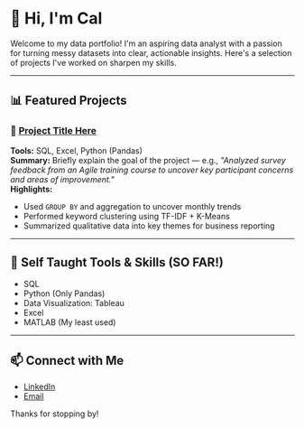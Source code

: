 # 👋 Hi, I'm Cal

Welcome to my data portfolio! I'm an aspiring data analyst with a passion for turning messy datasets into clear, actionable insights. Here's a selection of projects I've worked on sharpen my skills.

---

## 📊 Featured Projects

### 🔹 [Project Title Here](link-to-your-project-repo)
**Tools:** SQL, Excel, Python (Pandas)  
**Summary:** Briefly explain the goal of the project — e.g., _"Analyzed survey feedback from an Agile training course to uncover key participant concerns and areas of improvement."_  
**Highlights:**
- Used `GROUP BY` and aggregation to uncover monthly trends
- Performed keyword clustering using TF-IDF + K-Means
- Summarized qualitative data into key themes for business reporting

---

## 🧰 Self Taught Tools & Skills (SO FAR!)

- SQL
- Python (Only Pandas) 
- Data Visualization: Tableau
- Excel
- MATLAB (My least used)


---

## 📫 Connect with Me

- [LinkedIn](https://www.linkedin.com/in/cal-hunter-1aa982239/)
- [Email](mailto:callumjhunter@gmail.com)

Thanks for stopping by!
